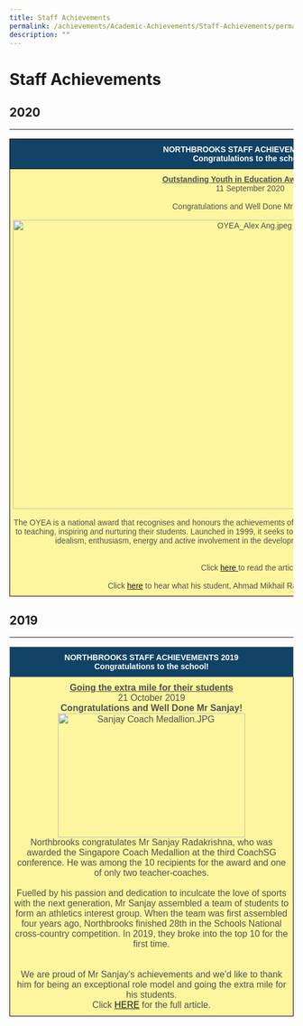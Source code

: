 ```yaml
---
title: Staff Achievements
permalink: /achievements/Academic-Achievements/Staff-Achievements/permalink/
description: ""
---
```



Staff Achievements
==================

## 2020
----
<style type="text/css">
.tg  {border-collapse:collapse;border-spacing:0;}
.tg td{border-color:black;border-style:solid;border-width:1px;font-family:Arial, sans-serif;font-size:14px;
  overflow:hidden;padding:10px 5px;word-break:normal;}
.tg th{border-color:black;border-style:solid;border-width:1px;font-family:Arial, sans-serif;font-size:14px;
  font-weight:normal;overflow:hidden;padding:10px 5px;word-break:normal;}
.tg .tg-nxuf{background-color:#FDF69E;color:#505050;text-align:center;vertical-align:top}
.tg .tg-py7v{background-color:#104366;color:#FFF;font-weight:bold;text-align:center;vertical-align:top}
</style>
<table class="tg">
<thead>
  <tr>
    <th class="tg-py7v"><span style="color:#FFF">NORTHBROOKS STAFF ACHIEVEMENTS 2020</span><br><span style="color:#FFF">Congratulations to the school!</span></th>
  </tr>
</thead>
<tbody>
  <tr>
    <td class="tg-nxuf"><span style="font-weight:bold;text-decoration:underline">Outstanding Youth in Education Award (OYEA)</span><br>11 September 2020<br><br>Congratulations and Well Done Mr Alex Ang! <br><br><img src="https://northbrookssec.moe.edu.sg/qql/slot/u162/Achievements/Staff%20Achievements/OYEA_Alex%20Ang.jpeg" alt="OYEA_Alex Ang.jpeg" width="842" height="512"><br><br>The OYEA is a national award that recognises and honours the achievements of young educators who have a passion and commitment to teaching, inspiring and nurturing their students. Launched in 1999, it seeks to recognise excellent younger teachers for their youthful idealism, enthusiasm, energy and active involvement in the development of youth beyond the formal curriculum.<br><br><br>Click <a href="https://www.schoolbag.edu.sg/story/navigating-students-to-discover-their-best-self" target="_blank" rel="noopener noreferrer">here</a><a href="https://www.schoolbag.edu.sg/story/navigating-students-to-discover-their-best-self" target="_blank" rel="noopener noreferrer"><span style="color:#20248D"> </span></a>to read the article<br><br>Click <a href="https://www.youtube.com/watch?v=1_gG_Mah0RQ" target="_blank" rel="noopener noreferrer">here</a> to hear what his student, Ahmad Mikhail Rauff, has to share about him.<br></td>
  </tr>
</tbody>
</table>

## 2019
 ----
<style type="text/css">
.tg  {border-collapse:collapse;border-spacing:0;}
.tg td{border-color:black;border-style:solid;border-width:1px;font-family:Arial, sans-serif;font-size:14px;
  overflow:hidden;padding:10px 5px;word-break:normal;}
.tg th{border-color:black;border-style:solid;border-width:1px;font-family:Arial, sans-serif;font-size:14px;
  font-weight:normal;overflow:hidden;padding:10px 5px;word-break:normal;}
.tg .tg-tmry{background-color:#104366;border-color:inherit;color:#FFF;font-weight:bold;text-align:center;vertical-align:top}
.tg .tg-e91p{background-color:#FDF69E;color:#505050;font-size:medium;text-align:center;vertical-align:top}
</style>
<table class="tg">
<thead>
  <tr>
    <th class="tg-tmry"><span style="color:#FFF">NORTHBROOKS STAFF ACHIEVEMENTS 2019</span><br><span style="color:#FFF">Congratulations to the school!</span></th>
  </tr>
</thead>
<tbody>
  <tr>
    <td class="tg-e91p"><span style="font-weight:bold;text-decoration:underline">Going the extra mile for their students</span><br>21 October 2019<br><span style="font-weight:bold">Congratulations and Well Done Mr Sanjay! </span><br><img src="https://northbrookssec.moe.edu.sg/qql/slot/u162/Achievements/Staff%20Achievements/Sanjay%20Coach%20Medallion.JPG" alt="Sanjay Coach Medallion.JPG" width="332" height="220"><br>Northbrooks congratulates Mr Sanjay Radakrishna, who  was awarded the Singapore Coach Medallion at the third CoachSG conference. He was among the 10 recipients for the award and one of only two teacher-coaches.<br><br>Fuelled by his passion and dedication to inculcate the love of sports with the next generation, Mr Sanjay assembled a team of students to form an athletics interest group. When the team was first assembled four years ago, Northbrooks finished 28th in the Schools National cross-country competition. In 2019, they broke into the top 10 for the first time.<br><br><br><span style="color:#505050;background-color:#FDF69E">We are proud of Mr Sanjay’s achievements and we’d like to thank him for being an exceptional role model and going the extra mile for his students.</span><br>Click <a href="https://www.straitstimes.com/sport/schools/going-the-extra-mile-for-their-students?utm_source=STSmartphone&utm_medium=share&utm_term=2019-10-15+06%3A03%3A49" target="_blank" rel="noopener noreferrer">HERE</a> for the full article.</td>
  </tr>
</tbody>
</table>